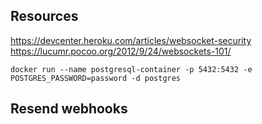 


## Resources
https://devcenter.heroku.com/articles/websocket-security
https://lucumr.pocoo.org/2012/9/24/websockets-101/

```
docker run --name postgresql-container -p 5432:5432 -e POSTGRES_PASSWORD=password -d postgres
```


## Resend webhooks
